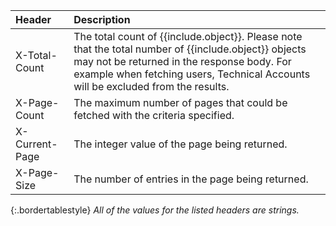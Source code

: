 | Header |  Description |
| :------ | :------------- |
| X-Total-Count | The total count of {{include.object}}. Please note that the total number of {{include.object}} objects may not be returned in the response body. For example when fetching users, Technical Accounts will be excluded from the results. | 
| X-Page-Count | The maximum number of pages that could be fetched with the criteria specified. |   
| X-Current-Page | The integer value of the page being returned. |
| X-Page-Size | The number of entries in the page being returned. |
{:.bordertablestyle}
_All of the values for the listed headers are strings._
